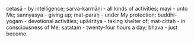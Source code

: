 cetasā - by intelligence; sarva-karmāṇi - all kinds of activities; mayi - unto Me; sannyasya - giving up; mat-paraḥ - under My protection; buddhi-yogam - devotional activities; upāśritya - taking shelter of; mat-cittaḥ - in consciousness of Me; satatam - twenty-four hours a day; bhava - just become.
